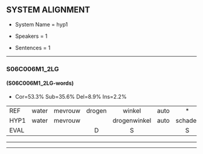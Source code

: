 
## SYSTEM ALIGNMENT

- System Name = hyp1

- Speakers = 1

- Sentences = 1

---

### S06C006M1_2LG

#### (S06C006M1_2LG-words)

- Cor=53.3%	Sub=35.6%	Del=8.9%	Ins=2.2%

|  |  |  |  |  |  |  |  |  |  |  |  |  |  |  |  |  |  |  |  |  |  |  |  |  |  |  |  |  |  |  |  |  |  |  |  |  |  |  |  |  |  |  |  |  |  |
|:--- |:---:|:---:|:---:|:---:|:---:|:---:|:---:|:---:|:---:|:---:|:---:|:---:|:---:|:---:|:---:|:---:|:---:|:---:|:---:|:---:|:---:|:---:|:---:|:---:|:---:|:---:|:---:|:---:|:---:|:---:|:---:|:---:|:---:|:---:|:---:|:---:|:---:|:---:|:---:|:---:|:---:|:---:|:---:|:---:|:---:|
| REF | water | mevrouw | drogen | winkel | auto | * | schouders | verhaal | koning | moeilijk | speelplaats | drinken | hoofdpijn | regen | vliegtuig | stoppen | opnieuw | gooien | sneeuwen | moeder | liedje | potlood | fietsbel | vinger | dichtbij | meisje | * | chauffeur |  | chauffeur | muziek | waarom | scheuren | lawaai | zwemmen | vuurwerk | appel | cola | kussen | eerste | circus | kleuren | voetbal | * | vlinder |
| HYP1 | water | mevrouw |  | drogenwinkel | auto | schader | schouders | verhaal | koning | moeilijk | speelplaats | drinken |  | hoofdbijn | regenvliegtuig | stoppen | opnieuw | gooien | sneeuwen | moeder | letia | potbuld | fitsbel | vinger | dichtbij |  | neisje | chauffeur | chauffa | chauffeur | muziek | waarom | scheren | lawai | zammen | vurwerk | oppel | kola | kussen | eerste | circus | kleuren |  | voetbalbal | minder |
| EVAL |  |  | D | S |  | S |  |  |  |  |  |  | D | S | S |  |  |  |  |  | S | S | S |  |  | D | S |  | I |  |  |  | S | S | S | S | S | S |  |  |  |  | D | S | S |
---

---
